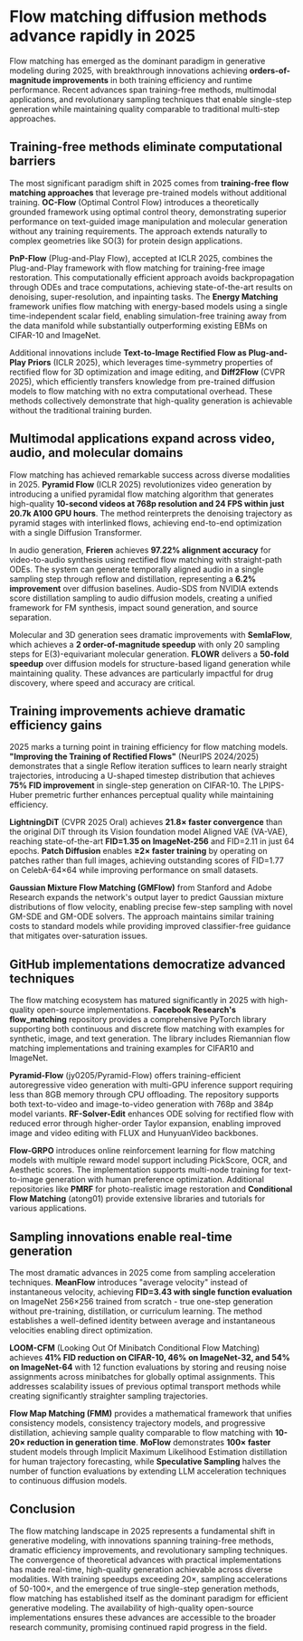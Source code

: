 # Flow matching diffusion methods advance rapidly in 2025

Flow matching has emerged as the dominant paradigm in generative modeling during 2025, with breakthrough innovations achieving **orders-of-magnitude improvements** in both training efficiency and runtime performance. Recent advances span training-free methods, multimodal applications, and revolutionary sampling techniques that enable single-step generation while maintaining quality comparable to traditional multi-step approaches.

## Training-free methods eliminate computational barriers

The most significant paradigm shift in 2025 comes from **training-free flow matching approaches** that leverage pre-trained models without additional training. **OC-Flow** (Optimal Control Flow) introduces a theoretically grounded framework using optimal control theory, demonstrating superior performance on text-guided image manipulation and molecular generation without any training requirements. The approach extends naturally to complex geometries like SO(3) for protein design applications.

**PnP-Flow** (Plug-and-Play Flow), accepted at ICLR 2025, combines the Plug-and-Play framework with flow matching for training-free image restoration. This computationally efficient approach avoids backpropagation through ODEs and trace computations, achieving state-of-the-art results on denoising, super-resolution, and inpainting tasks. The **Energy Matching** framework unifies flow matching with energy-based models using a single time-independent scalar field, enabling simulation-free training away from the data manifold while substantially outperforming existing EBMs on CIFAR-10 and ImageNet.

Additional innovations include **Text-to-Image Rectified Flow as Plug-and-Play Priors** (ICLR 2025), which leverages time-symmetry properties of rectified flow for 3D optimization and image editing, and **Diff2Flow** (CVPR 2025), which efficiently transfers knowledge from pre-trained diffusion models to flow matching with no extra computational overhead. These methods collectively demonstrate that high-quality generation is achievable without the traditional training burden.

## Multimodal applications expand across video, audio, and molecular domains

Flow matching has achieved remarkable success across diverse modalities in 2025. **Pyramid Flow** (ICLR 2025) revolutionizes video generation by introducing a unified pyramidal flow matching algorithm that generates high-quality **10-second videos at 768p resolution and 24 FPS within just 20.7k A100 GPU hours**. The method reinterprets the denoising trajectory as pyramid stages with interlinked flows, achieving end-to-end optimization with a single Diffusion Transformer.

In audio generation, **Frieren** achieves **97.22% alignment accuracy** for video-to-audio synthesis using rectified flow matching with straight-path ODEs. The system can generate temporally aligned audio in a single sampling step through reflow and distillation, representing a **6.2% improvement** over diffusion baselines. Audio-SDS from NVIDIA extends score distillation sampling to audio diffusion models, creating a unified framework for FM synthesis, impact sound generation, and source separation.

Molecular and 3D generation sees dramatic improvements with **SemlaFlow**, which achieves a **2 order-of-magnitude speedup** with only 20 sampling steps for E(3)-equivariant molecular generation. **FLOWR** delivers a **50-fold speedup** over diffusion models for structure-based ligand generation while maintaining quality. These advances are particularly impactful for drug discovery, where speed and accuracy are critical.

## Training improvements achieve dramatic efficiency gains

2025 marks a turning point in training efficiency for flow matching models. **"Improving the Training of Rectified Flows"** (NeurIPS 2024/2025) demonstrates that a single Reflow iteration suffices to learn nearly straight trajectories, introducing a U-shaped timestep distribution that achieves **75% FID improvement** in single-step generation on CIFAR-10. The LPIPS-Huber premetric further enhances perceptual quality while maintaining efficiency.

**LightningDiT** (CVPR 2025 Oral) achieves **21.8× faster convergence** than the original DiT through its Vision foundation model Aligned VAE (VA-VAE), reaching state-of-the-art **FID=1.35 on ImageNet-256** and FID=2.11 in just 64 epochs. **Patch Diffusion** enables **≥2× faster training** by operating on patches rather than full images, achieving outstanding scores of FID=1.77 on CelebA-64×64 while improving performance on small datasets.

**Gaussian Mixture Flow Matching (GMFlow)** from Stanford and Adobe Research expands the network's output layer to predict Gaussian mixture distributions of flow velocity, enabling precise few-step sampling with novel GM-SDE and GM-ODE solvers. The approach maintains similar training costs to standard models while providing improved classifier-free guidance that mitigates over-saturation issues.

## GitHub implementations democratize advanced techniques

The flow matching ecosystem has matured significantly in 2025 with high-quality open-source implementations. **Facebook Research's flow_matching** repository provides a comprehensive PyTorch library supporting both continuous and discrete flow matching with examples for synthetic, image, and text generation. The library includes Riemannian flow matching implementations and training examples for CIFAR10 and ImageNet.

**Pyramid-Flow** (jy0205/Pyramid-Flow) offers training-efficient autoregressive video generation with multi-GPU inference support requiring less than 8GB memory through CPU offloading. The repository supports both text-to-video and image-to-video generation with 768p and 384p model variants. **RF-Solver-Edit** enhances ODE solving for rectified flow with reduced error through higher-order Taylor expansion, enabling improved image and video editing with FLUX and HunyuanVideo backbones.

**Flow-GRPO** introduces online reinforcement learning for flow matching models with multiple reward model support including PickScore, OCR, and Aesthetic scores. The implementation supports multi-node training for text-to-image generation with human preference optimization. Additional repositories like **PMRF** for photo-realistic image restoration and **Conditional Flow Matching** (atong01) provide extensive libraries and tutorials for various applications.

## Sampling innovations enable real-time generation

The most dramatic advances in 2025 come from sampling acceleration techniques. **MeanFlow** introduces "average velocity" instead of instantaneous velocity, achieving **FID=3.43 with single function evaluation** on ImageNet 256×256 trained from scratch - true one-step generation without pre-training, distillation, or curriculum learning. The method establishes a well-defined identity between average and instantaneous velocities enabling direct optimization.

**LOOM-CFM** (Looking Out Of Minibatch Conditional Flow Matching) achieves **41% FID reduction on CIFAR-10, 46% on ImageNet-32, and 54% on ImageNet-64** with 12 function evaluations by storing and reusing noise assignments across minibatches for globally optimal assignments. This addresses scalability issues of previous optimal transport methods while creating significantly straighter sampling trajectories.

**Flow Map Matching (FMM)** provides a mathematical framework that unifies consistency models, consistency trajectory models, and progressive distillation, achieving sample quality comparable to flow matching with **10-20× reduction in generation time**. **MoFlow** demonstrates **100× faster** student models through Implicit Maximum Likelihood Estimation distillation for human trajectory forecasting, while **Speculative Sampling** halves the number of function evaluations by extending LLM acceleration techniques to continuous diffusion models.

## Conclusion

The flow matching landscape in 2025 represents a fundamental shift in generative modeling, with innovations spanning training-free methods, dramatic efficiency improvements, and revolutionary sampling techniques. The convergence of theoretical advances with practical implementations has made real-time, high-quality generation achievable across diverse modalities. With training speedups exceeding 20×, sampling accelerations of 50-100×, and the emergence of true single-step generation methods, flow matching has established itself as the dominant paradigm for efficient generative modeling. The availability of high-quality open-source implementations ensures these advances are accessible to the broader research community, promising continued rapid progress in the field.